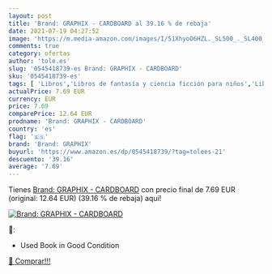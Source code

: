 ```yaml
---
layout: post
title: 'Brand: GRAPHIX - CARDBOARD al 39.16 % de rebaja'
date: 2021-07-19 04:27:52
image: 'https://m.media-amazon.com/images/I/51XhyoO6HZL._SL500_._SL400_.jpg'
comments: true
category: ofertas
author: 'tole.es'
slug: '0545418739-es Brand: GRAPHIX - CARDBOARD'
sku: '0545418739-es'
tags: [ 'Libros','Libros de fantasía y ciencia ficción para niños','Libros de fantasía y magia para niños','Libros para niños','Literatura y ficción para niños','brand: graphix', ]
actualPrice: 7.69 EUR
currency: EUR
price: 7.69
comparePrice: 12.64 EUR
prodname: 'Brand: GRAPHIX - CARDBOARD'
country: 'es'
flag: '🇪🇸'
brand: 'Brand: GRAPHIX'
buyurl: 'https://www.amazon.es/dp/0545418739/?tag=tolees-21'
descuento: '39.16'
average: '7.69'
---
```


Tienes [Brand: GRAPHIX - CARDBOARD](https://www.amazon.es/dp/0545418739/?tag=tolees-21) con precio final de  7.69 EUR (original: 12.64 EUR) (39.16 %  de rebaja) aqui!

[![Brand: GRAPHIX - CARDBOARD](https://m.media-amazon.com/images/I/51XhyoO6HZL._SL500_._SL400_.jpg)](https://www.amazon.es/dp/0545418739/?tag=tolees-21)

🔎:

- Used Book in Good Condition

[🛒 Comprar!!!](https://www.amazon.es/dp/0545418739/?tag=tolees-21)
